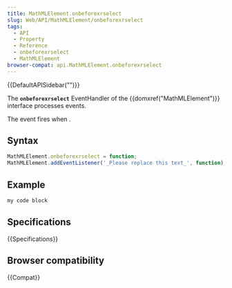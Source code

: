 ```yaml
---
title: MathMLElement.onbeforexrselect
slug: Web/API/MathMLElement/onbeforexrselect
tags:
  - API
  - Property
  - Reference
  - onbeforexrselect
  - MathMLElement
browser-compat: api.MathMLElement.onbeforexrselect
---
```

{{DefaultAPISidebar("")}}

The **`onbeforexrselect`** EventHandler of the {{domxref("MathMLElement")}} interface processes  events.

The  event fires when .

## Syntax

```js
MathMLElement.onbeforexrselect = function;
MathMLElement.addEventListener('_Please replace this text_', function);
```

## Example

```js
my code block
```

## Specifications

{{Specifications}}

## Browser compatibility

{{Compat}}

